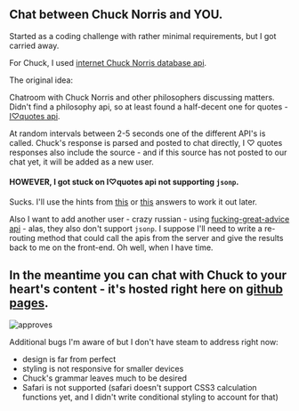 ## Chat between Chuck Norris and YOU.

Started as a coding challenge with rather minimal requirements, but I got carried away.

For Chuck, I used [internet Chuck Norris database api](http://www.icndb.com/api/).

The original idea:

Chatroom with Chuck Norris and other philosophers discussing matters. Didn't find a philosophy api, so at least found a half-decent one for quotes - [I♡quotes api](http://www.iheartquotes.com/api).

At random intervals between 2-5 seconds one of the different API's is called. Chuck's response is parsed and posted to chat directly, I ♡ quotes responses also include the source - and if this source has not posted to our chat yet, it will be added as a new user.

#### HOWEVER, I got stuck on I♡quotes api not supporting `jsonp`.

Sucks. I'll use the hints from [this](http://stackoverflow.com/questions/13464619/how-do-i-interpret-json-if-jquery-thinks-it-is-receiving-a-jsonp-request) or [this](http://stackoverflow.com/questions/7936610/json-uncaught-syntaxerror-unexpected-token) answers to work it out later.

Also I want to add another user - crazy russian - using [fucking-great-advice api](http://fucking-great-advice.ru/api/) - alas, they also don't support `jsonp`. I suppose I'll need to write a re-routing method that could call the apis from the server and give the results back to me on the front-end. Oh well, when I have time.

## In the meantime you can chat with Chuck to your heart's content - it's hosted right here on [github pages](http://istro.github.io/chatty_chuck/).

![approves](http://media.heavy.com/media/2012/09/chuck-norris-approves.gif)

Additional bugs I'm aware of but  I don't have steam to address right now:

- design is far from perfect
- styling is not responsive for smaller devices
- Chuck's grammar leaves much to be desired
- Safari is not supported (safari doesn't support CSS3 calculation functions yet, and I didn't write conditional styling to account for that)
